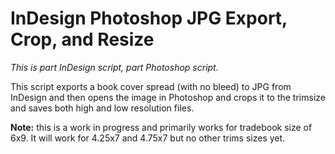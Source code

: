 # InDesign Photoshop JPG Export, Crop, and Resize

_This is part InDesign script, part Photoshop script._

This script exports a book cover spread (with no bleed) to JPG from InDesign and then opens the image in Photoshop and crops it to the trimsize and saves both high and low resolution files.

**Note:** this is a work in progress and primarily works for tradebook size of 6x9. It will work for 4.25x7 and 4.75x7 but no other trims sizes yet.
